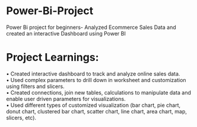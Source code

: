 # Power-Bi-Project
Power Bi project for beginners- Analyzed Ecommerce Sales Data and created an interactive Dashboard using Power BI

# Project Learnings:
• Created interactive dashboard to track and analyze online sales data.<br>
• Used complex parameters to drill down in worksheet and customization using filters and slicers.<br>
• Created connections, join new tables, calculations to manipulate data and enable user driven parameters for visualizations.<br>
• Used different types of customized visualization (bar chart, pie chart, donut chart, clustered bar chart, scatter chart, line chart, area chart, map, slicers, etc).
